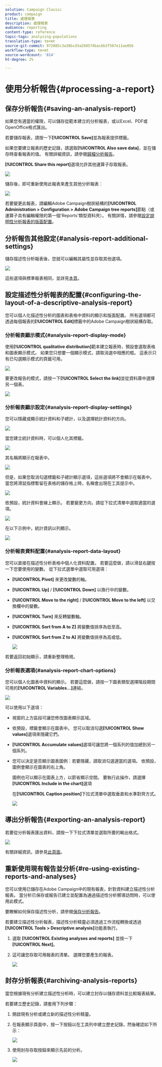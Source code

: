 ```yaml
---
solution: Campaign Classic
product: campaign
title: 處理報表
description: 處理報表
audience: reporting
content-type: reference
topic-tags: analyzing-populations
translation-type: tm+mt
source-git-commit: 972885c3a38bcd3a260574bacbb3f507e11ae05b
workflow-type: tm+mt
source-wordcount: '814'
ht-degree: 2%

---
```



# 使用分析報告{#processing-a-report}

## 保存分析報告{#saving-an-analysis-report}

如果您有適當的權限，可以儲存從範本建立的分析報表，或以Excel、PDF或OpenOffice格式匯出。

若要儲存報表，請按一下&#x200B;**[!UICONTROL Save]**&#x200B;並為報表提供標籤。

如果您要建立報表的歷史記錄，請選取&#x200B;**[!UICONTROL Also save data]**，並在儲存時查看報表的值。 有關詳細資訊，請參閱[歸檔分析報告](#archiving-analysis-reports)。

**[!UICONTROL Share this report]**&#x200B;選項允許其他運算子存取報表。

![](assets/s_ncs_user_report_wizard_010.png)

儲存後，即可重新使用此報表來產生其他分析報表：

![](assets/s_ncs_user_report_wizard_08a.png)

若要變更此報表，請編輯Adobe Campaign樹狀結構的&#x200B;**[!UICONTROL Administration > Configuration > Adobe Campaign tree reports]**&#x200B;節點（或運算子具有編輯權限的第一個&#39;Reports&#39;類型資料夾）。 有關詳情，請參閱[設定說明性分析報表的版面配置](#configuring-the-layout-of-a-descriptive-analysis-report)。

## 分析報告其他設定{#analysis-report-additional-settings}

儲存描述性分析報表後，您就可以編輯其屬性並存取其他選項。

![](assets/s_ncs_user_report_wizard_08b.png)

這些選項與標準報表相同，並詳見[本頁](../../reporting/using/properties-of-the-report.md)。

## 設定描述性分析報表的配置{#configuring-the-layout-of-a-descriptive-analysis-report}

您可以個人化描述性分析的圖表和表格中資料的顯示和版面配置。 所有選項都可透過每個報表的&#x200B;**[!UICONTROL Edit]**&#x200B;標籤中的Adobe Campaign樹狀結構存取。

### 分析報表顯示模式{#analysis-report-display-mode}

使用&#x200B;**[!UICONTROL qualitative distribution]**&#x200B;範本建立報表時，預設會選取表格和圖表顯示模式。 如果您只想要一個顯示模式，請取消選中相應的框。 這表示只有已勾選顯示模式的頁籤可用。

![](assets/s_ncs_advuser_report_display_01.png)

要更改報告的模式，請按一下&#x200B;**[!UICONTROL Select the link]**&#x200B;並從資料庫中選擇另一個表。

![](assets/s_ncs_advuser_report_display_02.png)

### 分析報表顯示設定{#analysis-report-display-settings}

您可以隱藏或顯示統計資料和子總計，以及選擇統計資料的方向。

![](assets/s_ncs_advuser_report_display_05.png)

當您建立統計資料時，可以個人化其標籤。

![](assets/s_ncs_advuser_report_display_06.png)

其名稱將顯示在報表中。

![](assets/s_ncs_advuser_report_display_07.png)

但是，如果您取消勾選標籤和子總計顯示選項，這些選項將不會顯示在報表中。 當您將滑鼠指標暫留在表格的儲存格上時，名稱會出現在工具提示中。

![](assets/s_ncs_advuser_report_display_08.png)

依預設，統計資料會線上顯示。 若要變更方向，請從下拉式清單中選取適當的選項。

![](assets/s_ncs_advuser_report_wizard_035a.png)

在以下示例中，統計資訊以列顯示。

![](assets/s_ncs_advuser_report_wizard_035.png)

### 分析報表資料配置{#analysis-report-data-layout}

您可以直接在描述性分析表格中個人化資料配置。 若要這麼做，請以滑鼠右鍵按一下您要使用的變數。 從下拉式選單中選取可用選項：

* **[!UICONTROL Pivot]** 來更改變數的軸。
* **[!UICONTROL Up]** / **[!UICONTROL Down]** 以換行中的變數。
* **[!UICONTROL Move to the right]** / **[!UICONTROL Move to the left]** 以交換欄中的變數。
* **[!UICONTROL Turn]** 來反轉變數軸。
* **[!UICONTROL Sort from A to Z]** 將變數值排序為低至高。
* **[!UICONTROL Sort from Z to A]** 將變數值排序為高或低。

   ![](assets/s_ncs_advuser_report_wizard_016.png)

若要返回初始顯示，請重新整理檢視。

### 分析報表選項{#analysis-report-chart-options}

您可以個人化圖表中資料的顯示。 若要這麼做，請按一下圖表類型選擇階段期間可用的&#x200B;**[!UICONTROL Variables...]**&#x200B;連結。

![](assets/s_ncs_advuser_report_wizard_3c.png)

可以使用以下選項：

* 視窗的上方區段可讓您修改圖表顯示區域。
* 依預設，標籤會顯示在圖表中。 您可以取消勾選&#x200B;**[!UICONTROL Show values]**&#x200B;選項來隱藏它們。
* **[!UICONTROL Accumulate values]**&#x200B;選項可讓您將一個系列的值加總到另一個系列。
* 您可以決定是否顯示圖表圖例：若要隱藏，請取消勾選適當的選項。 依預設，圖例會顯示在圖表的右上角。

   圖例也可以顯示在圖表上方，以節省顯示空間。 要執行此操作，請選擇&#x200B;**[!UICONTROL Include in the chart]**&#x200B;選項

   在&#x200B;**[!UICONTROL Caption position]**&#x200B;下拉式清單中選取垂直和水準對齊方式。

   ![](assets/s_ncs_advuser_report_wizard_3d.png)

## 導出分析報告{#exporting-an-analysis-report}

若要從分析報表匯出資料，請按一下下拉式清單並選取所要的輸出格式。

![](assets/s_ncs_user_report_wizard_09.png)

有關詳細資訊，請參見[此頁面](../../reporting/using/actions-on-reports.md)。

## 重新使用現有報告並分析{#re-using-existing-reports-and-analyses}

您可以使用已儲存在Adobe Campaign中的現有報表，針對資料建立描述性分析報表。 當分析已保存或報告已建立並配置為通過描述性分析嚮導訪問時，可以使用此模式。

要瞭解如何保存描述性分析，請參閱[保存分析報告](#saving-an-analysis-report)。

若要建立描述性分析報表，描述性分析精靈必須透過工作流程轉換或透過&#x200B;**[!UICONTROL Tools > Descriptive analysis]**&#x200B;功能表執行。

1. 選取 **[!UICONTROL Existing analyses and reports]** 並按一下 **[!UICONTROL Next]**。
1. 這可讓您存取可用報表的清單。 選擇您要產生的報表。

   ![](assets/s_ncs_user_report_wizard_01.png)

## 封存分析報表{#archiving-analysis-reports}

當您根據現有分析建立描述性分析時，可以建立封存以儲存資料並比較報表結果。

若要建立歷史記錄，請套用下列步驟：

1. 開啟現有分析或建立新的描述性分析精靈。
1. 在報表顯示頁面中，按一下按鈕以在工具列中建立歷史記錄，然後確認如下所示：

   ![](assets/reporting_descriptive_historize_icon.png)

1. 使用封存存取按鈕來顯示先前的分析。

   ![](assets/reporting_descriptive_historize_access.png)

